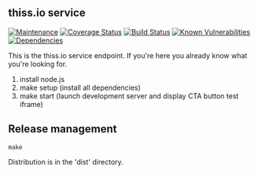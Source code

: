 thiss.io service
---

[![Maintenance](https://img.shields.io/badge/Maintained%3F-yes-green.svg)](https://GitHub.com/TheIdentitySelector/thiss-js/graphs/commit-activity)
[![Coverage Status](https://coveralls.io/repos/github/TheIdentitySelector/thiss-js/badge.svg?branch=master)](https://coveralls.io/github/TheIdentitySelector/thiss-js?branch=master)
[![Build Status](https://travis-ci.com/TheIdentitySelector/thiss-js.svg?branch=master)](https://travis-ci.com/TheIdentitySelector/thiss-js)
[![Known Vulnerabilities](https://snyk.io/test/github/TheIdentitySelector/thiss-js/badge.svg)](https://snyk.io/test/github/TheIdentitySelector/thiss-js)
[![Dependencies](https://david-dm.org/TheIdentitySelector/thiss-js.svg)](https://david-dm.org/TheIdentitySelector/thiss-js)


This is the thiss.io service endpoint. If you're here you already know what you're looking for.

1. install node.js
2. make setup (install all dependencies)
3. make start (launch development server and display CTA button test iframe)

Release management
---

```
make
```
Distribution is in the 'dist' directory.
